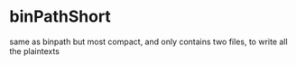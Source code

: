 # binPathShort
same as binpath but most compact, and only contains two files, to write all the plaintexts
